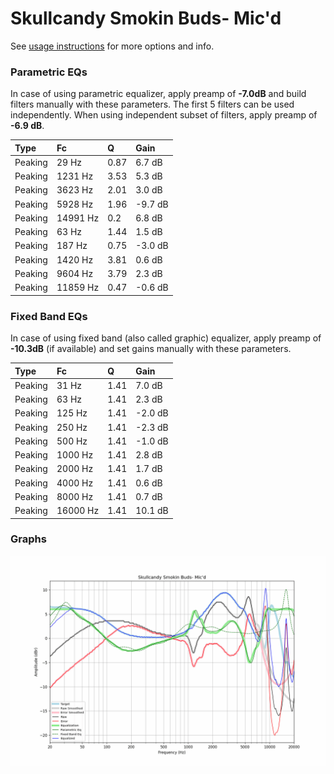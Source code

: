 # Skullcandy Smokin Buds- Mic'd
See [usage instructions](https://github.com/jaakkopasanen/AutoEq#usage) for more options and info.

### Parametric EQs
In case of using parametric equalizer, apply preamp of **-7.0dB** and build filters manually
with these parameters. The first 5 filters can be used independently.
When using independent subset of filters, apply preamp of **-6.9 dB**.

| Type    | Fc       |    Q | Gain    |
|:--------|:---------|:-----|:--------|
| Peaking | 29 Hz    | 0.87 | 6.7 dB  |
| Peaking | 1231 Hz  | 3.53 | 5.3 dB  |
| Peaking | 3623 Hz  | 2.01 | 3.0 dB  |
| Peaking | 5928 Hz  | 1.96 | -9.7 dB |
| Peaking | 14991 Hz | 0.2  | 6.8 dB  |
| Peaking | 63 Hz    | 1.44 | 1.5 dB  |
| Peaking | 187 Hz   | 0.75 | -3.0 dB |
| Peaking | 1420 Hz  | 3.81 | 0.6 dB  |
| Peaking | 9604 Hz  | 3.79 | 2.3 dB  |
| Peaking | 11859 Hz | 0.47 | -0.6 dB |

### Fixed Band EQs
In case of using fixed band (also called graphic) equalizer, apply preamp of **-10.3dB**
(if available) and set gains manually with these parameters.

| Type    | Fc       |    Q | Gain    |
|:--------|:---------|:-----|:--------|
| Peaking | 31 Hz    | 1.41 | 7.0 dB  |
| Peaking | 63 Hz    | 1.41 | 2.3 dB  |
| Peaking | 125 Hz   | 1.41 | -2.0 dB |
| Peaking | 250 Hz   | 1.41 | -2.3 dB |
| Peaking | 500 Hz   | 1.41 | -1.0 dB |
| Peaking | 1000 Hz  | 1.41 | 2.8 dB  |
| Peaking | 2000 Hz  | 1.41 | 1.7 dB  |
| Peaking | 4000 Hz  | 1.41 | 0.6 dB  |
| Peaking | 8000 Hz  | 1.41 | 0.7 dB  |
| Peaking | 16000 Hz | 1.41 | 10.1 dB |

### Graphs
![](./Skullcandy%20Smokin%20Buds-%20Mic'd.png)